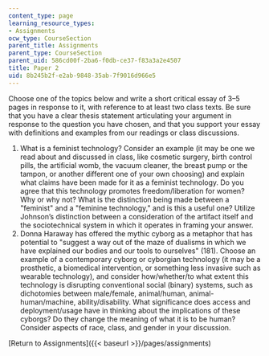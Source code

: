 ```yaml
---
content_type: page
learning_resource_types:
- Assignments
ocw_type: CourseSection
parent_title: Assignments
parent_type: CourseSection
parent_uid: 586cd00f-2ba6-f0db-ce37-f83a3a2e4507
title: Paper 2
uid: 8b245b2f-e2ab-9848-35ab-7f9016d966e5
---
```


Choose one of the topics below and write a short critical essay of 3–5 pages in response to it, with reference to at least two class texts. Be sure that you have a clear thesis statement articulating your argument in response to the question you have chosen, and that you support your essay with definitions and examples from our readings or class discussions.

1.  What is a feminist technology? Consider an example (it may be one we read about and discussed in class, like cosmetic surgery, birth control pills, the artificial womb, the vacuum cleaner, the breast pump or the tampon, or another different one of your own choosing) and explain what claims have been made for it as a feminist technology. Do you agree that this technology promotes freedom/liberation for women? Why or why not? What is the distinction being made between a "feminist" and a "feminine technology," and is this a useful one? Utilize Johnson’s distinction between a consideration of the artifact itself and the sociotechnical system in which it operates in framing your answer.
2.  Donna Haraway has offered the mythic cyborg as a metaphor that has potential to "suggest a way out of the maze of dualisms in which we have explained our bodies and our tools to ourselves" (181). Choose an example of a contemporary cyborg or cyborgian technology (it may be a prosthetic, a biomedical intervention, or something less invasive such as wearable technology), and consider how/whether/to what extent this technology is disrupting conventional social (binary) systems, such as dichotomies between male/female, animal/human, animal-human/machine, ability/disability. What significance does access and deployment/usage have in thinking about the implications of these cyborgs? Do they change the meaning of what it is to be human? Consider aspects of race, class, and gender in your discussion.

[Return to Assignments]({{< baseurl >}}/pages/assignments)
